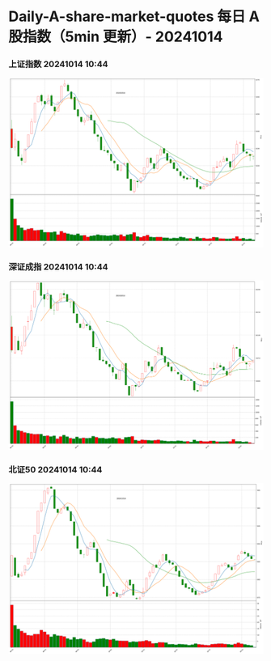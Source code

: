 
# Daily-A-share-market-quotes 每日 A 股指数（5min 更新）- 20241014

### 上证指数 20241014 10:44
![](./fig/2024/10/20241014-sh000001.png)

### 深证成指 20241014 10:44
![](./fig/2024/10/20241014-sz399001.png)

### 北证50 20241014 10:44
![](./fig/2024/10/20241014-bj899050.png)
